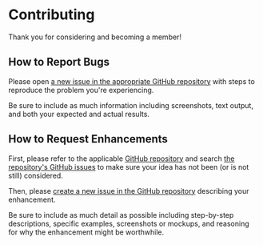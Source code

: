 # Contributing

Thank you for considering and becoming a member!

## How to Report Bugs

Please open [a new issue in the appropriate GitHub repository][new-issue] with steps to reproduce the problem you're experiencing.

Be sure to include as much information including screenshots, text output, and both your expected and actual results.

## How to Request Enhancements

First, please refer to the applicable [GitHub repository][github-repo] and search [the repository's GitHub issues][issues-list] to make sure your idea has not been (or is not still) considered.

Then, please [create a new issue in the GitHub repository][new-issue] describing your enhancement.

Be sure to include as much detail as possible including step-by-step descriptions, specific examples, screenshots or mockups, and reasoning for why the enhancement might be worthwhile.

[new-issue]: https://github.com/30-Days-Coding/Members-30dayscoding/issues/new
[github-repo]: https://github.com/30-Days-Coding/Members-30dayscoding
[issues-list]: https://github.com/30-Days-Coding/Members-30dayscoding/issues

